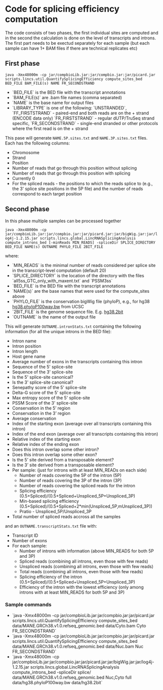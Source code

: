 <H1>Code for splicing efficiency computation</H1>

The code consists of two phases, the first individual sites are computed and in the second the calculation is done on the level of transcripts and introns.
The first part needs to be exectud separately for each sample (but each sample can have 1+ BAM files if there are technical replicates etc)

<H2>First phase</H2>

`java -Xmx48000m -cp jar/compbioLib.jar:jar/compbio.jar:jar/picard.jar scripts.lincs.util.QuantifySplicingEfficiency compute_sites_bed BED_FILE BAM_FILE(s) NAME FR_SECONDSTRAND`

<ul>
<li>`BED_FILE` is the BED file with the transcript annotations
<li>`BAM_FILE(s)` are .bam file names (comma separated)
<li>`NAME` is the base name for output files
<li>`LIBRARY_TYPE` is one of the following: `UNSTRANDED`, `FF_FIRSTSTRAND` - paired-end and both reads are on the + strand (ENCODE data only) `FR_FIRSTSTRAND` - regular dUTP/TruSeq strand specific, `FR_SECONDSTRAND` - single-end stranded or other protocols where the first read is on the + strand
</ul>

This pase will generate `NAME.5P.sites.txt` and `NAME.3P.sites.txt` files. Each has the following columns:
<ul>
<li>Chromosome
<li>Strand
<li>Position
<li>Number of reads that go through this position without splicing
<li>Number of reads that go through this position with splicing
<li>Currently 0
<li>For the spliced reads - the positions to which the reads splice to (e.g., the 3' splice site positions in the 5P file) and the number of reads correspond to each target position
</ul>

<H2>Second phase</H2>
In this phase multiple samples can be processed together

`java -Xmx48000m -cp jar/compbioLib.jar:jar/compbio.jar:jar/picard.jar:jar/bigWig.jar:jar/log4j-1.2.15.jar scripts.lincs.global.LincRNASplicingAnalysis compute_introns_bed [-minReads MIN_READS] -spliceDir SPLICE_DIRECTORY BED_FILE NAME(s) OUTNAME PHYLO_FILE 2BIT_FILE`

where:
<ul>
<li>`MIN_READS` is the minimal number of reads considered per splice site in the transcript-level computation (default 20)
<li>`SPLICE_DIRECTORY` is the location of the directory with the files `all5ss_GTC_only_with_maxent.txt` and `PSSM3ss`
<li>`BED_FILE` is the BED file with the transcript annotations
<li>`NAME(s)` are the base names that were used for the compute_sites above
<li>`PHYLO_FILE` is the conservation bigWig file (phyloP), e.g., for hg38 <A HREF="http://hgdownload.cse.ucsc.edu/goldenpath/hg38/phyloP100way/hg38.phyloP100way.bw">hg38.phyloP100way.bw</A> from UCSC
<li>`2BIT_FILE` is the genome sequence file. E.g. <A HREF="https://hgdownload.cse.ucsc.edu/goldenpath/hg38//bigZips/hg38.2bit">hg38.2bit</A>
<li>`OUTNAME` is the name of the output file
</ul>

This will generate `OUTNAME.intronStats.txt` containing the following information (for all the unique introns in the BED file):
<ul>
<li>Intron name
<li>Intron position
<li>Intron length
<li>Host gene name
<li>Average number of exons in the transcripts containing this intron
<li>Sequence of the 5' splice-site
<li>Sequence of the 3' splice-site
<li>Is the 5' splice-site canonical?
<li>Is the 3' splice-site canonical?
<li>Senepathy score of the 5' splice-site
<li>Delta-G score of the 5' splice-site
<li>Max entropy score of the 5' splice-site
<li>PSSM Score of the 3' splice-site
<li>Conservation in the 5’ region
<li>Conservation in the 3’ region
<li>Average conservation
<li>Index of the starting exon (average over all transcripts containing this intron)
<li>Index of the end exon (average over all transcripts containing this intron)
<li>Relative index of the starting exon
<li>Relative index of the ending exon
<li>Does this intron overlap some other intron?
<li>Does this intron overlap some other exon?
<li>Is the 5’ site derived from a transposable element?
<li>Is the 3’ site derived from a transposable element?
<li>Per sample: (just for introns with at least MIN_READs on each side)
  <ul>
    <li>Number of reads covering the 5P of the intron (5P)
    <li>Number of reads covering the 3P of the intron (3P)
    <li>Number of reads covering the spliced reads for the intron 
    <li>Splicing efficiency (0.5+Spliced)/(0.5+Spliced+Unspliced_5P+Unspliced_3P)
    <li>Min-based splicing efficiency (0.5+Spliced)/(0.5+Spliced+2*min(Unspliced_5P,mUnspliced_3P))
    <li>Pratio - Unspliced_5P/Unspliced_3P
   </ul>
<li>Total number of spliced reads accross all the samples  
</ul>

and an `OUTNAME.transcriptStats.txt` file with:
<ul>
<li> Transcript ID
<li> Number of exons
<li> For each sample:
  <ul>
    <li>Number of introns with information (above MIN_READS for both 5P and 3P)</li>
    <li>Spliced reads (combining all introns, even those with few reads)</li>
    <li>Unspliced reads (combining all introns, even those with few reads)</li>
    <li>Total reads (combining all introns, even those with few reads)</li>
    <li>Splicing efficiency of the intron (0.5+Spliced)/(0.5+Spliced+Unspliced_5P+Unspliced_3P)
    <li>Efficiency of the intron with the lowest efficiency (only among introns with at least MIN_READS for both 5P and 3P)</li>
  </ul>
 </ul>
 
 <h3>Sample commands</H3>
 <p>
 <ul>
 <li>
`java -Xmx48000m -cp jar/compbioLib.jar:jar/compbio.jar:jar/picard.jar scripts.lincs.util.QuantifySplicingEfficiency compute_sites_bed data/MANE.GRCh38.v1.0.refseq_genomic.bed data/Cyto.bam Cyto FR_SECONDSTRAND`</li>
 <li>`java -Xmx48000m -cp jar/compbioLib.jar:jar/compbio.jar:jar/picard.jar scripts.lincs.util.QuantifySplicingEfficiency compute_sites_bed data/MANE.GRCh38.v1.0.refseq_genomic.bed data/Nuc.bam Nuc FR_SECONDSTRAND`</li>
 <li>`java -Xmx48000m -cp jar/compbioLib.jar:jar/compbio.jar:jar/picard.jar:jar/bigWig.jar:jar/log4j-1.2.15.jar scripts.lincs.global.LincRNASplicingAnalysis compute_introns_bed -spliceDir splice/ data/MANE.GRCh38.v1.0.refseq_genomic.bed Nuc,Cyto full data/hg38.phyloP100way.bw data/hg38.2bit`</li>
 </p>
    

